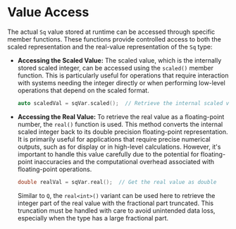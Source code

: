 # Value Access

The actual `Sq` value stored at runtime can be accessed through specific member functions. These functions provide controlled access to both the scaled representation and the real-value representation of the `Sq` type:

- **Accessing the Scaled Value:**
  The scaled value, which is the internally stored scaled integer, can be accessed using the `scaled()` member function. This is particularly useful for operations that require interaction with systems needing the integer directly or when performing low-level operations that depend on the scaled format.
  ```cpp
  auto scaledVal = sqVar.scaled();  // Retrieve the internal scaled value
  ```

- **Accessing the Real Value:**
  To retrieve the real value as a floating-point number, the `real()` function is used. This method converts the internal scaled integer back to its double precision floating-point representation. It is primarily useful for applications that require precise numerical outputs, such as for display or in high-level calculations. However, it's important to handle this value carefully due to the potential for floating-point inaccuracies and the computational overhead associated with floating-point operations.
  ```cpp
  double realVal = sqVar.real();  // Get the real value as double
  ```
  Similar to `Q`, the `real<int>()` variant can be used here to retrieve the integer part of the real value with the fractional part truncated. This truncation must be handled with care to avoid unintended data loss, especially when the type has a large fractional part.
